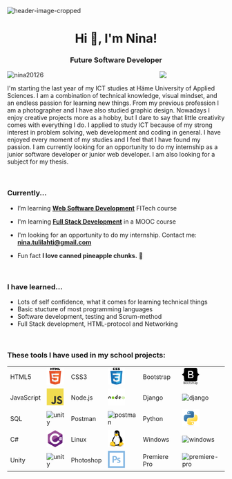 ![header-image-cropped](https://github.com/nina20126/nina20126/assets/77397102/5ff92504-a4b1-443a-9fea-24bf2868f588)

<h1 align="center">Hi 👋, I'm Nina!</h1>
<h3 align="center">Future Software Developer</h3>

<img src="https://github.com/nina20126/nina20126/assets/77397102/50959b9f-4751-448b-83af-aec1bee29952" align="right" width="30%">

<p align="left"> <img src="https://komarev.com/ghpvc/?username=nina20126&label=Profile%20views&color=0e75b6&style=flat" alt="nina20126" /> </p>

I'm starting the last year of my ICT studies at Häme University of Applied Sciences. I am a combination of technical knowledge, visual mindset, and an endless passion for learning new things. From my previous profession I am a photographer and I have also studied graphic design. Nowadays I enjoy creative projects more as a hobby, but I dare to say that little creativity comes with everything I do. I applied to study ICT because of my strong interest in problem solving, web development and coding in general. I have enjoyed every moment of my studies and I feel that I have found my passion. I am currently looking for an opportunity to do my internship as a junior software developer or junior web developer. I am also looking for a subject for my thesis.
 
<br>
<h3 align="left">Currently...</h3>

- I’m learning <a href="https://fitech101.aalto.fi/web-software-development/">**Web Software Development**</a> FITech course

- I'm learning <a href="https://fullstackopen.com/">**Full Stack Development**</a> in a MOOC course

- I'm looking for an opportunity to do my internship. Contact me: **nina.tulilahti@gmail.com**

- Fun fact **I love canned pineapple chunks.** 🍍

<br>
<h3>I have learned...</h3>

- Lots of self confidence, what it comes for learning technical things
- Basic stucture of most programming languages
- Software development, testing and Scrum-method
- Full Stack development, HTML-protocol and Networking

<br>
<h3 align="left">These tools I have used in my school projects:</h3>

<table>
	<tr>
  <td>HTML5</td>
		<td><img src="https://raw.githubusercontent.com/devicons/devicon/master/icons/html5/html5-original-wordmark.svg" alt="html5" width="40" height="40"/></td>
  <td>CSS3</td>
		<td><img src="https://raw.githubusercontent.com/devicons/devicon/master/icons/css3/css3-original-wordmark.svg" alt="css3" width="40" height="40"/></td>
  <td>Bootstrap</td>
		<td><img src="https://raw.githubusercontent.com/devicons/devicon/master/icons/bootstrap/bootstrap-plain-wordmark.svg" alt="bootstrap" width="40" height="40"/></td>
	</tr>
	<tr>
  <td>JavaScript</td>
		<td><img src="https://raw.githubusercontent.com/devicons/devicon/master/icons/javascript/javascript-original.svg" alt="javascript" width="40" height="40"/></td>
  <td>Node.js</td>
		<td><img src="https://raw.githubusercontent.com/devicons/devicon/master/icons/nodejs/nodejs-original-wordmark.svg" alt="nodejs" width="40" height="40"/></td>
  <td>Django</td>
		<td><img src="https://cdn.worldvectorlogo.com/logos/django.svg" alt="django" width="40" height="40"/></td>
	</tr>
	<tr>
  <td>SQL</td>
		<td><img src="https://upload.wikimedia.org/wikipedia/commons/8/87/Sql_data_base_with_logo.png" alt="unity" height="40"/></td>
		<td>Postman</td>
		<td><img src="https://www.vectorlogo.zone/logos/getpostman/getpostman-icon.svg" alt="postman" width="40" height="40"/></td>
  <td>Python</td>
		<td><img src="https://raw.githubusercontent.com/devicons/devicon/master/icons/python/python-original.svg" alt="python" width="40" height="40"/></td>
	</tr>
	<tr>
		<td>C#</td>
		<td><img src="https://raw.githubusercontent.com/devicons/devicon/master/icons/csharp/csharp-original.svg" alt="csharp" width="40" height="40"/></td>
  <td>Linux</td>
		<td><img src="https://raw.githubusercontent.com/devicons/devicon/master/icons/linux/linux-original.svg" alt="linux" width="40" height="40"/></td>
  <td>Windows</td>
		<td><img src="https://upload.wikimedia.org/wikipedia/commons/thumb/4/48/Windows_logo_-_2012_%28dark_blue%29.svg/2048px-Windows_logo_-_2012_%28dark_blue%29.svg.png" alt="windows" height="40"/></td>
	</tr>
 <tr>
  <td>Unity</td>
		<td><img src="https://www.vectorlogo.zone/logos/unity3d/unity3d-icon.svg" alt="unity" width="40" height="40"/></td>
		<td>Photoshop</td>
		<td><img src="https://raw.githubusercontent.com/devicons/devicon/master/icons/photoshop/photoshop-line.svg" alt="photoshop" width="40" height="40"/></td>
  <td>Premiere Pro</td>
		<td><img src="https://upload.wikimedia.org/wikipedia/commons/thumb/f/f2/Adobe_Premiere_Pro_Logo.svg/2048px-Adobe_Premiere_Pro_Logo.svg.png" alt="premiere-pro" height="40"/></td>
	</tr>
</table>

